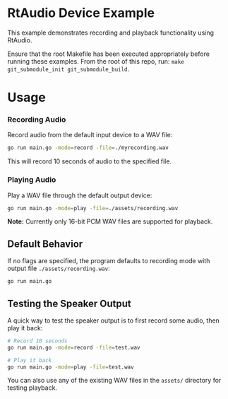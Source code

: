 # RtAudio Device Example

This example demonstrates recording and playback functionality using RtAudio.

Ensure that the root Makefile has been executed appropriately before running these examples. From the root of this repo, run: `make git_submodule_init git_submodule_build`.

# Usage

### Recording Audio

Record audio from the default input device to a WAV file:

```bash
go run main.go -mode=record -file=./myrecording.wav
```

This will record 10 seconds of audio to the specified file.

### Playing Audio

Play a WAV file through the default output device:

```bash
go run main.go -mode=play -file=./assets/recording.wav
```

**Note:** Currently only 16-bit PCM WAV files are supported for playback.

## Default Behavior

If no flags are specified, the program defaults to recording mode with output file `./assets/recording.wav`:

```bash
go run main.go
```

## Testing the Speaker Output

A quick way to test the speaker output is to first record some audio, then play it back:

```bash
# Record 10 seconds
go run main.go -mode=record -file=test.wav

# Play it back
go run main.go -mode=play -file=test.wav
```

You can also use any of the existing WAV files in the `assets/` directory for testing playback.
